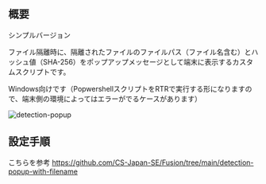 ## 概要

シンプルバージョン

ファイル隔離時に、隔離されたファイルのファイルパス（ファイル名含む）とハッシュ値（SHA-256）をポップアップメッセージとして端末に表示するカスタムスクリプトです。

Windows向けです（PopwershellスクリプトをRTRで実行する形になりますので、端末側の環境によってはエラーがでるケースがあります）


![detection-popup](https://github.com/user-attachments/assets/38d6c82a-156c-45ce-b376-3338a6ffac2f)


## 設定手順

こちらを参考
https://github.com/CS-Japan-SE/Fusion/tree/main/detection-popup-with-filename
